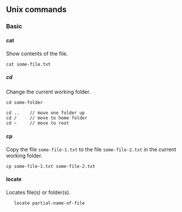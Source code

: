 ## Unix commands

### Basic

#### cat

Show contents of the file.

```
cat some-file.txt
```

##### cd

Change the current working folder.

```
cd some-folder

cd ..    // move one folder up
cd /     // move to home folder
cd ~     // move to root
```

#### cp

Copy the file `some-file-1.txt` to the file `some-file-2.txt` in the current working folder.

```
cp some-file-1.txt some-file-2.txt
```

#### locate

Locates file(s) or folder(s).

```
   locate partial-name-of-file
```

<!---
    // TODO: cheatsheet

    http://www.comptechdoc.org/os/linux/usersguide/linux_ugbasics.html
-->
